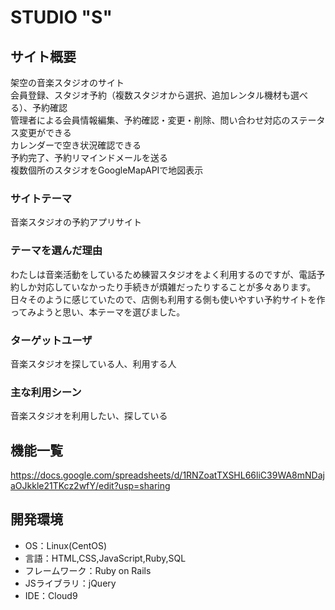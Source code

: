 # STUDIO "S"

## サイト概要
架空の音楽スタジオのサイト<br>
会員登録、スタジオ予約（複数スタジオから選択、追加レンタル機材も選べる）、予約確認<br>
管理者による会員情報編集、予約確認・変更・削除、問い合わせ対応のステータス変更ができる<br>
カレンダーで空き状況確認できる<br>
予約完了、予約リマインドメールを送る<br>
複数個所のスタジオをGoogleMapAPIで地図表示<br>

### サイトテーマ
音楽スタジオの予約アプリサイト

### テーマを選んだ理由
わたしは音楽活動をしているため練習スタジオをよく利用するのですが、電話予約しか対応していなかったり手続きが煩雑だったりすることが多々あります。日々そのように感じていたので、店側も利用する側も使いやすい予約サイトを作ってみようと思い、本テーマを選びました。

### ターゲットユーザ
音楽スタジオを探している人、利用する人

### 主な利用シーン
音楽スタジオを利用したい、探している

## 機能一覧
https://docs.google.com/spreadsheets/d/1RNZoatTXSHL66liC39WA8mNDajaOJkkle21TKcz2wfY/edit?usp=sharing

## 開発環境
- OS：Linux(CentOS)
- 言語：HTML,CSS,JavaScript,Ruby,SQL
- フレームワーク：Ruby on Rails
- JSライブラリ：jQuery
- IDE：Cloud9
